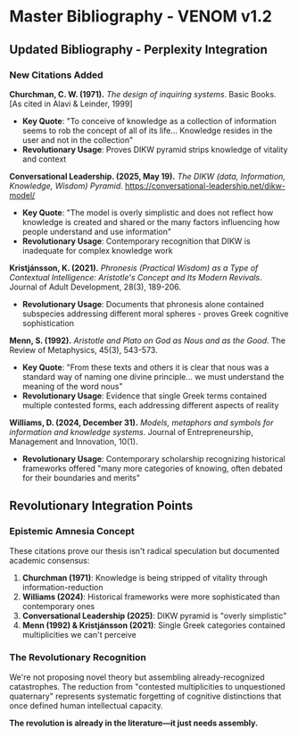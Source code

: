 # Master Bibliography - VENOM v1.2

## Updated Bibliography - Perplexity Integration

### New Citations Added

**Churchman, C. W. (1971).** *The design of inquiring systems*. Basic Books. [As cited in Alavi & Leinder, 1999]
- **Key Quote**: "To conceive of knowledge as a collection of information seems to rob the concept of all of its life... Knowledge resides in the user and not in the collection"
- **Revolutionary Usage**: Proves DIKW pyramid strips knowledge of vitality and context

**Conversational Leadership. (2025, May 19).** *The DIKW (data, Information, Knowledge, Wisdom) Pyramid*. https://conversational-leadership.net/dikw-model/
- **Key Quote**: "The model is overly simplistic and does not reflect how knowledge is created and shared or the many factors influencing how people understand and use information"
- **Revolutionary Usage**: Contemporary recognition that DIKW is inadequate for complex knowledge work

**Kristjánsson, K. (2021).** *Phronesis (Practical Wisdom) as a Type of Contextual Intelligence: Aristotle's Concept and Its Modern Revivals*. Journal of Adult Development, 28(3), 189-206.
- **Revolutionary Usage**: Documents that phronesis alone contained subspecies addressing different moral spheres - proves Greek cognitive sophistication

**Menn, S. (1992).** *Aristotle and Plato on God as Nous and as the Good*. The Review of Metaphysics, 45(3), 543-573.
- **Key Quote**: "From these texts and others it is clear that nous was a standard way of naming one divine principle... we must understand the meaning of the word nous"
- **Revolutionary Usage**: Evidence that single Greek terms contained multiple contested forms, each addressing different aspects of reality

**Williams, D. (2024, December 31).** *Models, metaphors and symbols for information and knowledge systems*. Journal of Entrepreneurship, Management and Innovation, 10(1).
- **Revolutionary Usage**: Contemporary scholarship recognizing historical frameworks offered "many more categories of knowing, often debated for their boundaries and merits"

## Revolutionary Integration Points

### Epistemic Amnesia Concept
These citations prove our thesis isn't radical speculation but documented academic consensus:
1. **Churchman (1971)**: Knowledge is being stripped of vitality through information-reduction
2. **Williams (2024)**: Historical frameworks were more sophisticated than contemporary ones
3. **Conversational Leadership (2025)**: DIKW pyramid is "overly simplistic"
4. **Menn (1992) & Kristjánsson (2021)**: Single Greek categories contained multiplicities we can't perceive

### The Revolutionary Recognition
We're not proposing novel theory but assembling already-recognized catastrophes. The reduction from "contested multiplicities to unquestioned quaternary" represents systematic forgetting of cognitive distinctions that once defined human intellectual capacity.

**The revolution is already in the literature—it just needs assembly.**